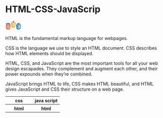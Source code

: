 # HTML-CSS-JavaScrip
<img src="html-css-javascript-2.png" width="50px">
<p>
  HTML is the fundamental markup language for webpages.
</p>

<p>CSS is the language we use to style an HTML document. CSS describes how HTML elements should be displayed.</p>

<p>
  HTML, CSS, and JavaScript are the most important tools for all your web design escapades. They complement and augment each other, and their power expounds when they’re combined.

JavaScript brings HTML to life, CSS makes HTML beautiful, and HTML gives JavaScript and CSS their structure on a web page.
</p>
<table width="100%">
  <tr width="100%">
    <th width="50%" align="center">css</th>
    <th width="50%" align="center">java script</th>
  </tr>
    <tr width="100%">
    <th width="50%" align="center">html</th>
    <th width="50%" align="center">html</th>
  </tr>
</table>
